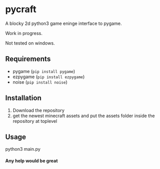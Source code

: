# pycraft

A blocky 2d python3 game eninge interface to pygame.

Work in progress.


Not tested on windows. 

## Requirements

* pygame (`pip install pygame`)
* ezpygame (`pip install ezpygame`)
* noise (`pip install noise`)

## Installation
1. Download the repository
2. get the newest minecraft assets and put the assets folder inside the repository at toplevel
## Usage
python3 main.py

#### Any help would be great
